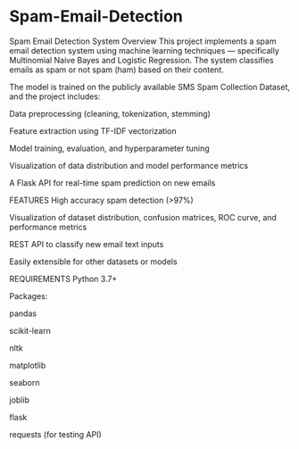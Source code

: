 # Spam-Email-Detection
Spam Email Detection System
Overview
This project implements a spam email detection system using machine learning techniques — specifically Multinomial Naive Bayes and Logistic Regression. The system classifies emails as spam or not spam (ham) based on their content.

The model is trained on the publicly available SMS Spam Collection Dataset, and the project includes:

Data preprocessing (cleaning, tokenization, stemming)

Feature extraction using TF-IDF vectorization

Model training, evaluation, and hyperparameter tuning

Visualization of data distribution and model performance metrics

A Flask API for real-time spam prediction on new emails

FEATURES
High accuracy spam detection (>97%)

Visualization of dataset distribution, confusion matrices, ROC curve, and performance metrics

REST API to classify new email text inputs

Easily extensible for other datasets or models

REQUIREMENTS
Python 3.7+

Packages:

pandas

scikit-learn

nltk

matplotlib

seaborn

joblib

flask

requests (for testing API)
